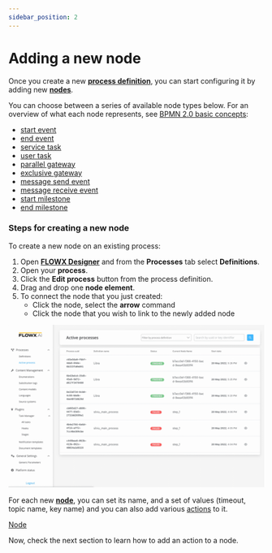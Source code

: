 ```yaml
---
sidebar_position: 2
---
```


# Adding a new node

Once you create a new [**process definition**](../../terms/flowx-process-definition), you can start configuring it by adding new [**nodes**](../../terms/flowx-node).

You can choose between a series of available node types below. For an overview of what each node represents, see [BPMN 2.0 basic concepts](../../platform-overview/frameworks-and-standards/business-process-industry-standards/intro-to-bpmn/bpmn-basic-concepts.md):

* [start event](../../building-blocks/node/start-end-node.md)
* [end event](../../building-blocks/node/start-end-node.md)
* [service task](../../building-blocks/node/task-node.md)
* [user task](../../building-blocks/node/user-task-node.md)
* [parallel gateway](../../building-blocks/node/parallel-gateway.md)
* [exclusive gateway](../../building-blocks/node/exclusive-gateway-node.md)
* [message send event](../../building-blocks/node/message-send-received-task-node.md)
* [message receive event](../../building-blocks/node/message-send-received-task-node.md)
* [start milestone](../../building-blocks/node/milestone-node.md)
* [end milestone](../../building-blocks/node/milestone-node.md)

### Steps for creating a new node

To create a new node on an existing process:

1. Open [**FLOWX Designer**](../../terms/flowx-ai-designer) and from the **Processes** tab select **Definitions**.
2. Open your **process**.
3. Click the **Edit process** button from the process definition.
4. Drag and drop one **node element**.
5. To connect the node that you just created:
   * Click the node, select the **arrow** command
   * Click the node that you wish to link to the newly added node

![](../img/process_flow_adding_a_node.gif)

For each new [**node**](../../terms/flowx-node), you can set its name, and a set of values (timeout, topic name, key name) and you can also add various [actions](../../building-blocks/actions/actions.md) to it.

[Node](../../building-blocks/node)

Now, check the next section to learn how to add an action to a node.